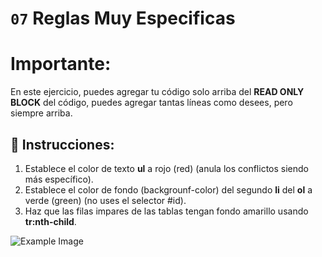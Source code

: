# `07` Reglas Muy Especificas

# **Importante:**

En este ejercicio, puedes agregar tu código solo arriba del **READ ONLY BLOCK** del código, puedes agregar tantas líneas como desees, pero siempre arriba.

## 📝 Instrucciones:


1. Establece el color de texto **ul** a rojo (red) (anula los conflictos siendo más específico).
2. Establece el color de fondo (backgrounf-color) del segundo **li** del **ol** a verde (green) (no uses el selector #id).
3. Haz que las filas impares de las tablas tengan fondo amarillo usando **tr:nth-child**.


![Example Image](https://github.com/4GeeksAcademy/css-tutorial-exercises-course/blob/master/.learn/assets/07-1.png?raw=true)



